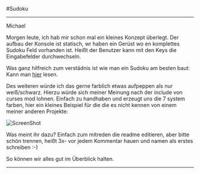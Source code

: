 #Sudoku

---
Michael

Morgen leute,
ich hab mir schon mal ein kleines Konzept überlegt.
Der aufbau der Konsole ist statisch, wr haben ein Gerüst wo en komplettes
Sudoku Feld vorhanden ist. Heißt der Benutzer kann mit den Keys die Eingabefelder
durchwechseln.

Was ganz hilfreich zum verstädnis ist wie man ein Sudoku am besten baut:
Kann man [hier](http://sudokugarden.de/de/info/erzeugen) lesen.

Des weiteren würde ich das gerne farblich etwas aufpeppen als nur weiß/schwarz.
Hierzu würde sich meiner Meinung nach der include von curses mod lohnen.
Einfach zu handhaben und erzeugt uns die 7 system farben, hier ein kleines
Beispiel für die die es nicht kennen von einem meiner anderen Projekte:

![ScreenShot](http://ohsystem.net/gproxy/gproxy.jpg)

Was meint ihr dazu? Einfach zum mitreden die readme editieren, aber bitte schön
trennen, heißt 3x- vor jedem Kommentar hauen und namen als erstes schreiben :-)

So können wir alles gut im Überblick halten.

---

